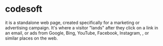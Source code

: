 # codesoft
it is a standalone web page, created specifically for a marketing or advertising campaign. It's where a visitor "lands" after they click on a link in an email, or ads from Google, Bing, YouTube, Facebook, Instagram, , or similar places on the web.
